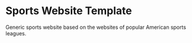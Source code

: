 # Sports Website Template
Generic sports website based on the websites of popular American sports leagues.
